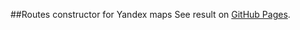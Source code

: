 ##Routes constructor for Yandex maps
See result on [GitHub Pages](https://nexusdeveloper.github.io/Routes-constructor-for-Yandex-map/gh-pages/).